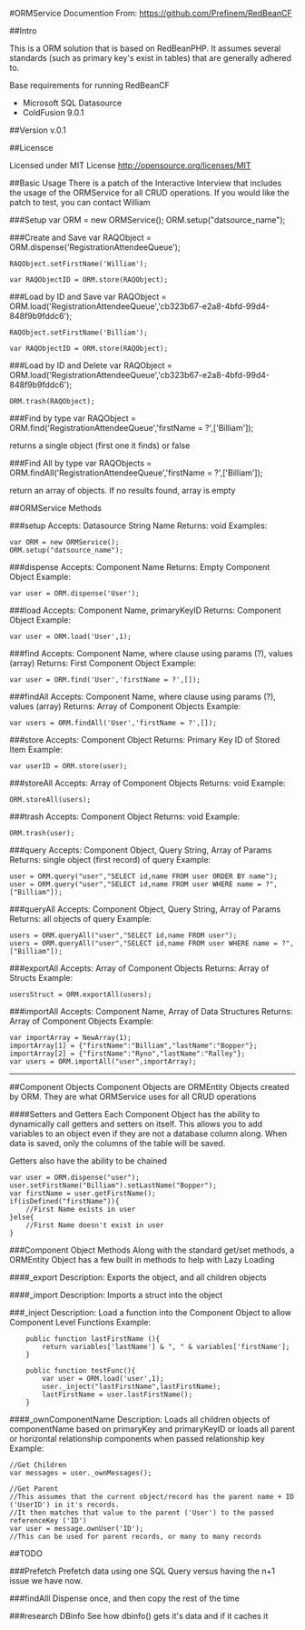 #ORMService Documention
From: https://github.com/Prefinem/RedBeanCF

##Intro

This is a ORM solution that is based on RedBeanPHP.  It assumes several standards (such as primary key's exist in tables) that are generally adhered to.

Base requirements for running RedBeanCF
* Microsoft SQL Datasource
* ColdFusion 9.0.1

##Version
v.0.1

##Licensce

Licensed under MIT License
http://opensource.org/licenses/MIT

##Basic Usage
There is a patch of the Interactive Interview that includes the usage of the ORMService for all CRUD operations.  If you would like the patch to test, you can contact William

###Setup
	var ORM = new ORMService();
	ORM.setup("datsource_name");

###Create and Save
	var RAQObject = ORM.dispense('RegistrationAttendeeQueue');

	RAQObject.setFirstName('William');

	var RAQObjectID = ORM.store(RAQObject);


###Load by ID and Save
	var RAQObject = ORM.load('RegistrationAttendeeQueue','cb323b67-e2a8-4bfd-99d4-848f9b9fddc6');

	RAQObject.setFirstName('Billiam');

	var RAQObjectID = ORM.store(RAQObject);


###Load by ID and Delete
	var RAQObject = ORM.load('RegistrationAttendeeQueue','cb323b67-e2a8-4bfd-99d4-848f9b9fddc6');

	ORM.trash(RAQObject);


###Find by type
	var RAQObject = ORM.find('RegistrationAttendeeQueue','firstName = ?',['Billiam']);

returns a single object (first one it finds) or false


###Find All by type
	var RAQObjects = ORM.findAll('RegistrationAttendeeQueue','firstName = ?',['Billiam']);

return an array of objects.  If no results found, array is empty



##ORMService Methods

###setup
Accepts: Datasource String Name
Returns: void
Examples:

	var ORM = new ORMService();
	ORM.setup("datsource_name");

###dispense
Accepts: Component Name
Returns: Empty Component Object
Example:

	var user = ORM.dispense('User');

###load
Accepts: Component Name, primaryKeyID
Returns: Component Object
Example:

	var user = ORM.load('User',1);

###find
Accepts: Component Name, where clause using params (?), values (array)
Returns: First Component Object
Example:

	var user = ORM.find('User','firstName = ?',[]);

###findAll
Accepts: Component Name, where clause using params (?), values (array)
Returns: Array of Component Objects
Example:

	var users = ORM.findAll('User','firstName = ?',[]);

###store
Accepts: Component Object
Returns: Primary Key ID of Stored Item
Example:

	var userID = ORM.store(user);

###storeAll
Accepts: Array of Component Objects
Returns: void
Example:

	ORM.storeAll(users);

###trash
Accepts: Component Object
Returns: void
Example:

	ORM.trash(user);

###query
Accepts: Component Object, Query String, Array of Params
Returns: single object (first record) of query
Example:

	user = ORM.query("user","SELECT id,name FROM user ORDER BY name");
	user = ORM.query("user","SELECT id,name FROM user WHERE name = ?",["Billiam"]);

###queryAll
Accepts: Component Object, Query String, Array of Params
Returns: all objects of query
Example:

	users = ORM.queryAll("user","SELECT id,name FROM user");
	users = ORM.queryAll("user","SELECT id,name FROM user WHERE name = ?",["Billiam"]);

###exportAll
Accepts: Array of Component Objects
Returns: Array of Structs
Example:

	usersStruct = ORM.exportAll(users);

###importAll
Accepts: Component Name, Array of Data Structures
Returns: Array of Component Objects
Example:

	var importArray = NewArray(1);
	importArray[1] = {"firstName":"Billiam","lastName":"Bopper"};
	importArray[2] = {"firstName":"Ryno","lastName":"Ralley"};
	var users = ORM.importAll("user",importArray);

-----

##Component Objects
Component Objects are ORMEntity Objects created by ORM.  They are what ORMService uses for all CRUD operations

####Setters and Getters
Each Component Object has the ability to dynamically call getters and setters on itself.  This allows you to add variables to an object even if they are not a database column along.  When data is saved, only the columns of the table will be saved.

Getters also have the ability to be chained

	var user = ORM.dispense("user");
	user.setFirstName("Billiam").setLastName("Bopper");
	var firstName = user.getFirstName();
	if(isDefined("firstName")){
		//First Name exists in user
	}else{
		//First Name doesn't exist in user
	}

###Component Object Methods
Along with the standard get/set methods, a ORMEntity Object has a few built in methods to help with Lazy Loading

####_export
Description: Exports the object, and all children objects

####_import
Description: Imports a struct into the object

###_inject
Description: Load a function into the Component Object to allow Component Level Functions
Example:

		public function lastFirstName (){
			return variables['lastName'] & ", " & variables['firstName'];
		}

		public function testFunc(){
			var user = ORM.load('user',1);
			user._inject("lastFirstName",lastFirstName);
			lastFirstName = user.lastFirstName();
		}

####_ownComponentName
Description: Loads all children objects of componentName based on primaryKey and primaryKeyID or loads all parent or horizontal relationship components when passed relationship key
Example:

	//Get Children
	var messages = user._ownMessages();

	//Get Parent
	//This assumes that the current object/record has the parent name + ID ('UserID') in it's records.
	//It then matches that value to the parent ('User') to the passed referenceKey ('ID')
	var user = message.ownUser('ID');
	//This can be used for parent records, or many to many records

##TODO

###Prefetch
Prefetch data using one SQL Query versus having the n+1 issue we have now.

###findAlll
Dispense once, and then copy the rest of the time

###research DBinfo
See how dbinfo() gets it's data and if it caches it
